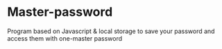 # Master-password
Program based on Javascript &amp; local storage to save your password and access them with one-master password
